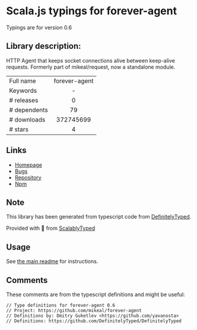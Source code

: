 
# Scala.js typings for forever-agent

Typings are for version 0.6

## Library description:
HTTP Agent that keeps socket connections alive between keep-alive requests. Formerly part of mikeal/request, now a standalone module.

|                    |                 |
| ------------------ | :-------------: |
| Full name          | forever-agent |
| Keywords           | - |
| # releases         | 0 |
| # dependents       | 79 |
| # downloads        | 372745699 |
| # stars            | 4 |

## Links
- [Homepage](https://github.com/mikeal/forever-agent)
- [Bugs](https://github.com/mikeal/forever-agent/issues)
- [Repository](https://github.com/mikeal/forever-agent)
- [Npm](https://www.npmjs.com/package/forever-agent)
    


## Note
This library has been generated from typescript code from [DefinitelyTyped](https://definitelytyped.org).

Provided with :purple_heart: from [ScalablyTyped](https://github.com/oyvindberg/ScalablyTyped)

## Usage
See [the main readme](../../readme.md) for instructions.

## Comments

These comments are from the typescript definitions and might be useful:
```
// Type definitions for forever-agent 0.6
// Project: https://github.com/mikeal/forever-agent
// Definitions by: Dmitry Guketlev <https://github.com/yavanosta>
// Definitions: https://github.com/DefinitelyTyped/DefinitelyTyped

```

